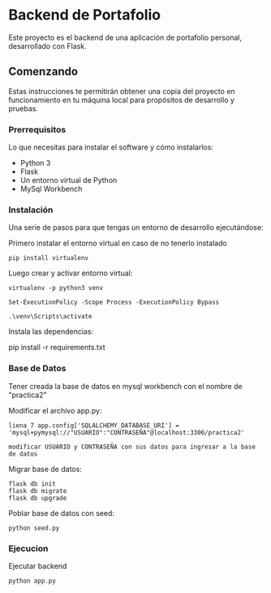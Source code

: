 # Backend de Portafolio

Este proyecto es el backend de una aplicación de portafolio personal, desarrollado con Flask.

## Comenzando

Estas instrucciones te permitirán obtener una copia del proyecto en funcionamiento en tu máquina local para propósitos de desarrollo y pruebas.

### Prerrequisitos

Lo que necesitas para instalar el software y cómo instalarlos:

- Python 3
- Flask
- Un entorno virtual de Python
- MySql Workbench

### Instalación

Una serie de pasos para que tengas un entorno de desarrollo ejecutándose:

Primero instalar el entorno virtual en caso de no tenerlo instalado

    pip install virtualenv

Luego crear y activar entorno virtual:

    virtualenv -p python3 venv

    Set-ExecutionPolicy -Scope Process -ExecutionPolicy Bypass

    .\venv\Scripts\activate


Instala las dependencias:

pip install -r requirements.txt


### Base de Datos

Tener creada la base de datos en mysql workbench con el nombre de "practica2"

Modificar el archivo app.py:

    liena 7 app.config['SQLALCHEMY_DATABASE_URI'] = 'mysql+pymysql://"USUARIO":"CONTRASEÑA"@localhost:3306/practica2'

    modificar USUARIO y CONTRASEÑA con sus datos para ingresar a la base de datos

Migrar base de datos:

    flask db init
    flask db migrate
    flask db upgrade

Poblar base de datos con seed:

    python seed.py

### Ejecucion

Ejecutar backend

    python app.py

